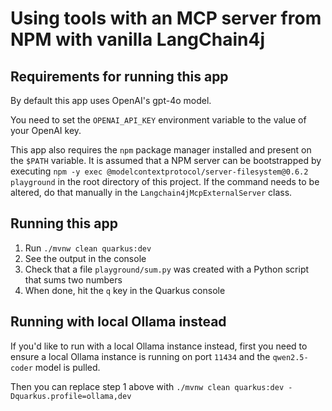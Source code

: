 # Using tools with an MCP server from NPM with vanilla LangChain4j

## Requirements for running this app
By default this app uses OpenAI's gpt-4o model.

You need to set the `OPENAI_API_KEY` environment variable to the value of your OpenAI key.

This app also requires the `npm` package manager installed and present on the `$PATH` variable.
It is assumed that a NPM server can be bootstrapped by executing
`npm -y exec @modelcontextprotocol/server-filesystem@0.6.2 playground` in the root directory of this project.
If the command needs to be altered, do that manually in the `Langchain4jMcpExternalServer` class.

## Running this app
1. Run `./mvnw clean quarkus:dev`
2. See the output in the console
3. Check that a file `playground/sum.py` was created with a Python script that sums two numbers
4. When done, hit the `q` key in the Quarkus console

## Running with local Ollama instead
If you'd like to run with a local Ollama instance instead, first you need to ensure a local Ollama instance is running on port `11434` and the `qwen2.5-coder` model is pulled.

Then you can replace step 1 above with `./mvnw clean quarkus:dev -Dquarkus.profile=ollama,dev`